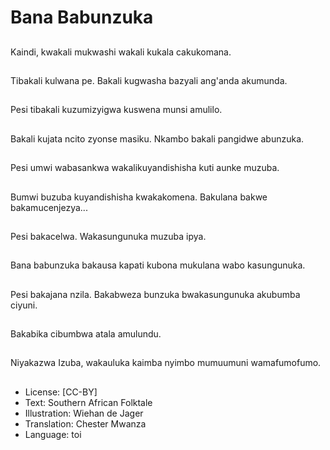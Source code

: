 # Bana Babunzuka

##
Kaindi, kwakali mukwashi wakali kukala cakukomana.

##
Tibakali kulwana pe. Bakali kugwasha bazyali ang'anda akumunda.

##
Pesi tibakali kuzumizyigwa kuswena munsi amulilo.

##
Bakali kujata ncito zyonse masiku. Nkambo bakali pangidwe abunzuka.

##
Pesi umwi wabasankwa wakalikuyandishisha kuti aunke muzuba.

##
Bumwi buzuba kuyandishisha kwakakomena. Bakulana bakwe bakamucenjezya...

##
Pesi bakacelwa. Wakasungunuka muzuba ipya.

##
Bana babunzuka bakausa kapati kubona mukulana wabo kasungunuka.

##
Pesi bakajana nzila. Bakabweza bunzuka bwakasungunuka akubumba ciyuni.

##
Bakabika cibumbwa atala amulundu.

##
Niyakazwa Izuba, wakauluka kaimba nyimbo mumuumuni wamafumofumo.

##
* License: [CC-BY]
* Text: Southern African Folktale
* Illustration: Wiehan de Jager
* Translation: Chester Mwanza
* Language: toi
